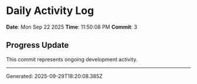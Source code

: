 # Daily Activity Log

**Date**: Mon Sep 22 2025
**Time**: 11:50:08 PM
**Commit**: 3

## Progress Update

This commit represents ongoing development activity.

---
Generated: 2025-09-29T18:20:08.385Z
